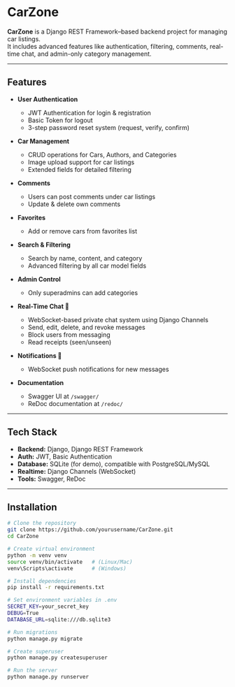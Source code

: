 # CarZone 

**CarZone** is a Django REST Framework–based backend project for managing car listings.  
It includes advanced features like authentication, filtering, comments, real-time chat, and admin-only category management.

---

## Features

- **User Authentication**
  - JWT Authentication for login & registration  
  - Basic Token for logout  
  - 3-step password reset system (request, verify, confirm)  

- **Car Management**
  - CRUD operations for Cars, Authors, and Categories  
  - Image upload support for car listings  
  - Extended fields for detailed filtering  

- **Comments**
  - Users can post comments under car listings  
  - Update & delete own comments  

- **Favorites**
  - Add or remove cars from favorites list  

- **Search & Filtering**
  - Search by name, content, and category  
  - Advanced filtering by all car model fields  

- **Admin Control**
  - Only superadmins can add categories  

- **Real-Time Chat 💬**
  - WebSocket-based private chat system using Django Channels  
  - Send, edit, delete, and revoke messages  
  - Block users from messaging  
  - Read receipts (seen/unseen)  

- **Notifications 🔔**
  - WebSocket push notifications for new messages  

- **Documentation**
  - Swagger UI at `/swagger/`  
  - ReDoc documentation at `/redoc/`  

---

##  Tech Stack

- **Backend:** Django, Django REST Framework  
- **Auth:** JWT, Basic Authentication  
- **Database:** SQLite (for demo), compatible with PostgreSQL/MySQL  
- **Realtime:** Django Channels (WebSocket)  
- **Tools:** Swagger, ReDoc  

---

##  Installation

```bash
# Clone the repository
git clone https://github.com/yourusername/CarZone.git
cd CarZone

# Create virtual environment
python -m venv venv
source venv/bin/activate   # (Linux/Mac)
venv\Scripts\activate      # (Windows)

# Install dependencies
pip install -r requirements.txt

# Set environment variables in .env
SECRET_KEY=your_secret_key
DEBUG=True
DATABASE_URL=sqlite:///db.sqlite3

# Run migrations
python manage.py migrate

# Create superuser
python manage.py createsuperuser

# Run the server
python manage.py runserver
